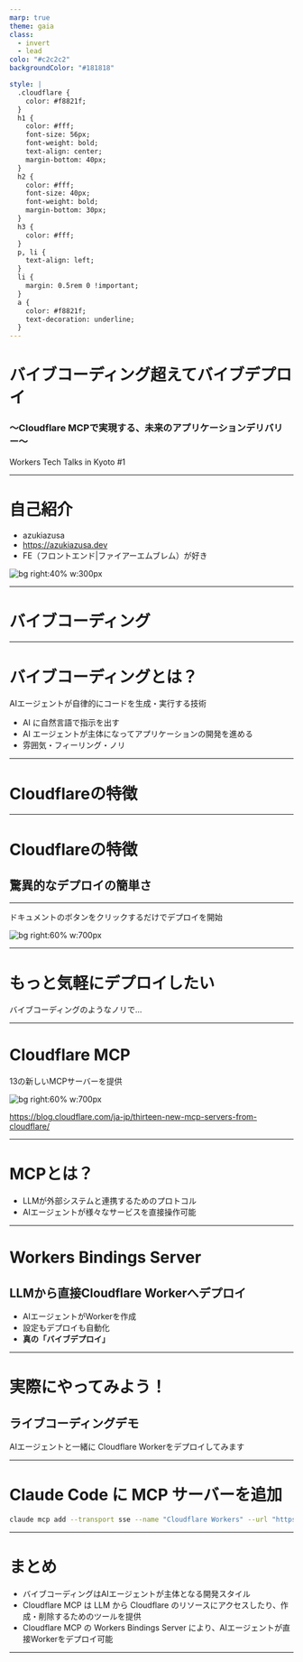 ```yaml
---
marp: true
theme: gaia
class: 
  - invert
  - lead
colo: "#c2c2c2"
backgroundColor: "#181818"

style: |
  .cloudflare {
    color: #f8821f;
  }
  h1 {
    color: #fff;
    font-size: 56px;
    font-weight: bold;
    text-align: center;
    margin-bottom: 40px;
  }
  h2 {
    color: #fff;
    font-size: 40px;
    font-weight: bold;
    margin-bottom: 30px;
  }
  h3 {
    color: #fff;
  }
  p, li {
    text-align: left;
  }
  li {
    margin: 0.5rem 0 !important;
  }
  a {
    color: #f8821f;
    text-decoration: underline;
  }
---
```


# バイブコーディング超えてバイブデプロイ

### 〜<span class="cloudflare">Cloudflare</span> MCPで実現する、未来のアプリケーションデリバリー〜

Workers Tech Talks in Kyoto #1

---

# 自己紹介

- azukiazusa
- https://azukiazusa.dev
- FE（フロントエンド|ファイアーエムブレム）が好き

![bg right:40% w:300px](./images/azukiazusa.png)

<!-- はじめに簡単に自己紹介です。普段 azukiazusa という名前で活動していています。azukiazusa.dev というブログを運営してフロントエンドや AI 関連の記事を書いています。
好きなものはフロントエンドとファイアーエムブレムです。 -->
---

# バイブコーディング

---

# バイブコーディングとは？

AIエージェントが自律的にコードを生成・実行する技術

- AI に自然言語で指示を出す 
- AI エージェントが主体になってアプリケーションの開発を進める
- 雰囲気・フィーリング・ノリ

---

# Cloudflareの特徴

---

# Cloudflareの特徴

## <span class="cloudflare">驚異的なデプロイの簡単さ</span>

---

ドキュメントのボタンをクリックするだけでデプロイを開始

![bg right:60% w:700px](./images/deploy-button.png)

---

# もっと気軽にデプロイしたい

バイブコーディングのようなノリで...

---

# Cloudflare MCP

13の新しいMCPサーバーを提供

![bg right:60% w:700px](./images/mcp-servers.png)

https://blog.cloudflare.com/ja-jp/thirteen-new-mcp-servers-from-cloudflare/

---

# MCPとは？

- LLMが外部システムと連携するためのプロトコル
- AIエージェントが様々なサービスを直接操作可能

---

# Workers Bindings Server

## LLMから直接Cloudflare Workerへデプロイ

- AIエージェントがWorkerを作成
- 設定もデプロイも自動化
- **真の「バイブデプロイ」**

---

# 実際にやってみよう！

## ライブコーディングデモ

AIエージェントと一緒に
Cloudflare Workerをデプロイしてみます

---

# Claude Code に MCP サーバーを追加

```sh
claude mcp add --transport sse --name "Cloudflare Workers" --url "https://bindings.mcp.cloudflare.com/sse"
```
---

# まとめ

- バイブコーディングはAIエージェントが主体となる開発スタイル
- Cloudflare MCP は LLM から Cloudflare のリソースにアクセスしたり、作成・削除するためのツールを提供
- Cloudflare MCP の Workers Bindings Server により、AIエージェントが直接Workerをデプロイ可能

---
